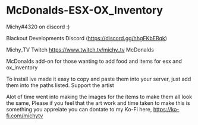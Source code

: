 # McDonalds-ESX-OX_Inventory

Michy#4320 on discord :)

Blackout Developments Discord (https://discord.gg/hhgFKbERqk)

Michy_TV Twitch https://www.twitch.tv/michy_tv
McDonalds

McDonalds add-on for those wanting to add food and items for esx and ox_inventory

To install ive made it easy to copy and paste them into your server, just add them into the paths listed.
Support the artist

Alot of time went into making the images for the items to make them all look the same, Please if you feel that the 
art work and time taken to make this is something you appreiate you can dontate to my Ko-Fi here, https://ko-fi.com/michytv
